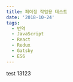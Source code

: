 ```yaml
---
title: 페이징 작업용 테스트
date: '2018-10-24'
tags:
  - 번역
  - JavaScript
  - React
  - Redux
  - Gatsby
  - ES6
---
```


test 13123
